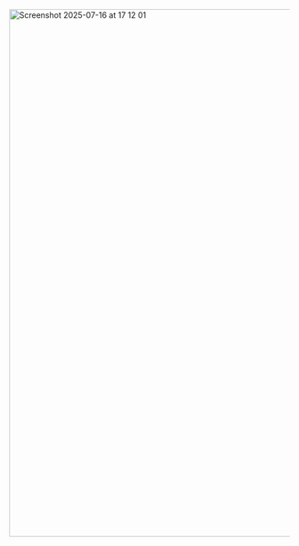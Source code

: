 <img width="1710" height="946" alt="Screenshot 2025-07-16 at 17 12 01" src="https://github.com/user-attachments/assets/da27796b-fe1c-4ceb-ae8a-5234aab09ff6" />
